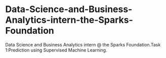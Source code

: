 # Data-Science-and-Business-Analytics-intern-the-Sparks-Foundation
Data Science and Business Analytics intern @ the Sparks Foundation.Task 1:Prediction using Supervised Machine Learning.
